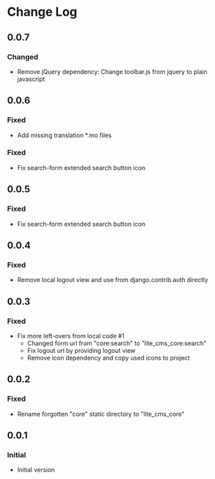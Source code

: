 # Change Log

<!-- GENERATOR_PLACEHOLDER -->

## 0.0.7

### Changed
  - Remove jQuery dependency: Change toolbar.js from jquery to plain javascript

## 0.0.6

### Fixed 
  - Add missing translation *.mo files

### Fixed
  - Fix search-form extended search button icon

## 0.0.5

### Fixed
  - Fix search-form extended search button icon

## 0.0.4

### Fixed
  - Remove local logout view and use from django.contrib.auth directly

## 0.0.3

### Fixed 
- Fix more left-overs from local code #1
  - Changed form url from "core:search" to "lite_cms_core:search"
  - Fix logout url by providing logout view 
  - Remove icon dependency and copy used icons to project

## 0.0.2

### Fixed
- Rename forgotten "core" static directory to "lite_cms_core"

## 0.0.1

### Initial
- Initial version